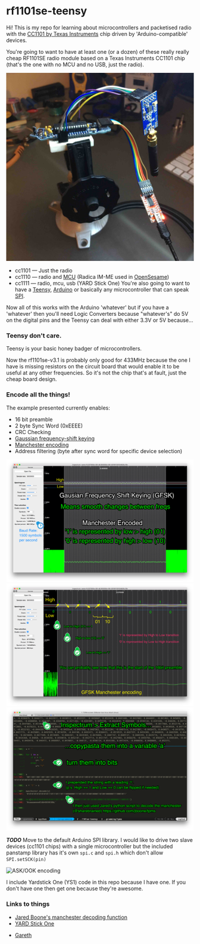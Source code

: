 # rf1101se-teensy

Hi! This is my repo for learning about microcontrollers and packetised radio with the [CC1101 by Texas Instruments](cc1101) chip driven by 'Arduino-compatible' devices.

You're going to want to have at least one (or a dozen) of these really really cheap RF1101SE radio module based on a Texas Instruments CC1101 chip (that's the one with no MCU and no USB, just the radio).

![rf1101 with atmel328 from boldport and FTDI serial adapter](/files/unit.jpg)

 * cc1101 — Just the radio
 * cc1110 — radio and [MCU] (Radica IM-ME used in [OpenSesame])
 * cc1111 — radio, mcu, usb (YARD Stick One)
You're also going to want to have a [Teensy](teensy), [Arduino](arduino) or basically any microcontroller that can speak [SPI].

Now all of this works with the Arduino 'whatever' but if you have a 'whatever' then you'll need Logic Converters because "whatever's" do 5V on the digital pins and the Teensy can deal with either 3.3V or 5V because...

### Teensy don't care.

Teensy is your basic honey badger of microcontrollers.

Now the rf1101se-v3.1 is probably only good for 433MHz because the one I have is missing resistors on the circuit board that would enable it to be useful at any other frequencies. So it's not the chip that's at fault, just the cheap board design.

### Encode all the things!

The example presented currently enables:
 * 16 bit preamble
 * 2 byte Sync Word (0xEEEE)
 * CRC Checking
 * [Gaussian frequency-shift keying](GFSK)
 * [Manchester encoding](manchester)
 * Address filtering (byte after sync word for specific device selection)

![gfsk manchester](/files/gfsk-manchester.png)
![gfsk manchester detailed](/files/gfsk-manchester-preamble.png)
![gfsk manchester decoding](/files/gfsk-manchester-decoding.png)

***TODO***
Move to the default Arduino SPI library.
I would like to drive two slave devices (cc1101 chips) with a single microcontroller but the included panstamp library has it's own `spi.c` and `spi.h` which don't allow ```SPI.setSCK(pin)```

![ASK/OOK encoding](/files/rf1101-teensy.png)

I include Yardstick One (YS1) code in this repo because I have one. If you don't have one then get one because they're awesome.

### Links to things
 * [Jared Boone's manchester decoding function](https://github.com/jboone/tpms/blob/master/src/bit_coding.py)
 * [YARD Stick One](ys1)

 - [Gareth]

[SPI]: https://en.wikipedia.org/wiki/Serial_Peripheral_Interface_Bus
[Gareth]: https://twitter.com/gareth__
[manchester]: https://en.wikipedia.org/wiki/Manchester_code
[GFSK]: https://en.wikipedia.org/wiki/Frequency-shift_keying#Gaussian_frequency-shift_keying
[ys1]: http://greatscottgadgets.com/yardstickone/
[cc1101]: http://www.ti.com/product/cc1101
[arduino]: https://www.arduino.cc
[teensy]: https://www.pjrc.com/teensy/index.html
[OpenSesame]: http://samy.pl/opensesame/
[MCU]: https://en.wikipedia.org/wiki/Microcontroller
